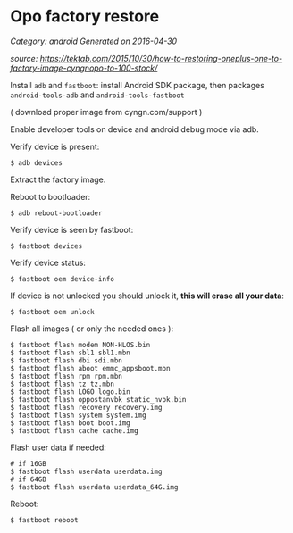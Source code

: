 # Opo factory restore
 
_Category: android_
_Generated on 2016-04-30_

_source: https://tektab.com/2015/10/30/how-to-restoring-oneplus-one-to-factory-image-cyngnopo-to-100-stock/_

Install `adb` and `fastboot`: install Android SDK package, then packages `android-tools-adb` and `android-tools-fastboot`

( download proper image from cyngn.com/support )

Enable developer tools on device and android debug mode via adb.

Verify device is present:


```
$ adb devices
```

Extract the factory image.


Reboot to bootloader:

```
$ adb reboot-bootloader
```

Verify device is seen by fastboot:

```
$ fastboot devices
```

Verify device status:

```
$ fastboot oem device-info
```

If device is not unlocked you should unlock it, **this will erase all your data**:

```
$ fastboot oem unlock
```

Flash all images ( or only the needed ones ):

```
$ fastboot flash modem NON-HLOS.bin
$ fastboot flash sbl1 sbl1.mbn
$ fastboot flash dbi sdi.mbn
$ fastboot flash aboot emmc_appsboot.mbn
$ fastboot flash rpm rpm.mbn
$ fastboot flash tz tz.mbn
$ fastboot flash LOGO logo.bin
$ fastboot flash oppostanvbk static_nvbk.bin
$ fastboot flash recovery recovery.img
$ fastboot flash system system.img
$ fastboot flash boot boot.img
$ fastboot flash cache cache.img
```

Flash user data if needed:

```
# if 16GB
$ fastboot flash userdata userdata.img
# if 64GB
$ fastboot flash userdata userdata_64G.img
```

Reboot:

```
$ fastboot reboot
```
